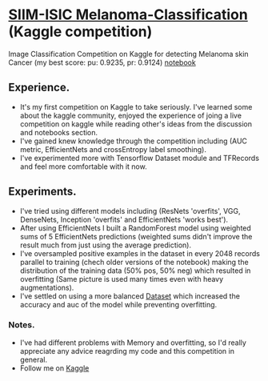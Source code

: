 # [SIIM-ISIC Melanoma-Classification](https://www.kaggle.com/c/siim-isic-melanoma-classification/) (Kaggle competition)

Image Classification Competition on Kaggle for detecting Melanoma skin Cancer (my best score: pu: 0.9235, pr: 0.9124) [notebook](https://www.kaggle.com/wessam611/siim-melanoma-classification?scriptVersionId=41079699)

## Experience.

* It's my first competition on Kaggle to take seriously. I've learned some about the kaggle community, enjoyed the experience of joing a live competition on kaggle while reading other's ideas from the discussion and notebooks section.
* I've gained knew knowledge through the competition including (AUC metric, EfficientNets and crossEntropy label smoothing).
* I've experimented more with Tensorflow Dataset module and TFRecords and feel more comfortable with it now.

## Experiments.
* I've tried using different models including (ResNets 'overfits', VGG, DenseNets, Inception 'overfits' and EfficientNets 'works best').
* After using EfficientNets I built a RandomForest model using weighted sums of 5 EfficientNets predictions (weighted sums didn't improve the result much from just using the average prediction).
* I've oversampled positive examples in the dataset in every 2048 records parallel to training (chech older versions of the notebook) making the distribution of the training data (50% pos, 50% neg) which resulted in overfitting (Same picture is used many times even with heavy augmentations).
* I've settled on using a more balanced [Dataset](https://www.kaggle.com/cdeotte/512x512-melanoma-tfrecords-70k-images) which increased the accuracy and auc of the model while preventing overfitting.

### Notes.
* I've had different problems with Memory and overfitting, so I'd really appreciate any advice reagrding my code and this competition in general.
* Follow me on [Kaggle](https://www.kaggle.com/wessam611)
